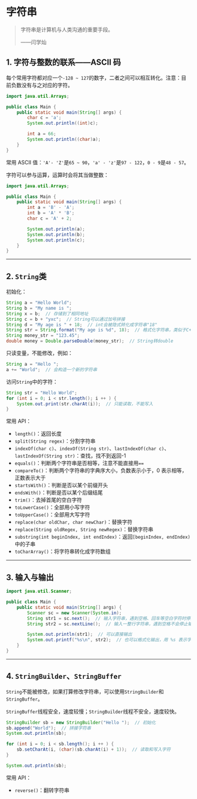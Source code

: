 # 字符串

> 字符串是计算机与人类沟通的重要手段。
>
> ——闫学灿

## 1. 字符与整数的联系——ASCII 码

每个常用字符都对应一个`-128 ~ 127`的数字，二者之间可以相互转化。注意：目前负数没有与之对应的字符。

```java linenums="1"
import java.util.Arrays;

public class Main {
    public static void main(String[] args) {
        char c = 'a';
        System.out.println((int)c);

        int a = 66;
        System.out.println((char)a);
    }
}
```

常用 ASCII 值：`'A'- 'Z'`是`65 ~ 90`，`'a' - 'z'`是`97 - 122`，`0 - 9`是`48 - 57`。

字符可以参与运算，运算时会将其当做整数：

```java linenums="1"
import java.util.Arrays;

public class Main {
    public static void main(String[] args) {
        int a = 'B' - 'A';
        int b = 'A' * 'B';
        char c = 'A' + 2;

        System.out.println(a);
        System.out.println(b);
        System.out.println(c);
    }
}
```

---

## 2. `String`类

初始化：

```java linenums="1"
String a = "Hello World";
String b = "My name is ";
String x = b;  // 存储到了相同地址
String c = b + "yxc";  // String可以通过加号拼接
String d = "My age is " + 18;  // int会被隐式转化成字符串"18"
String str = String.format("My age is %d", 18);  // 格式化字符串，类似于C++中的sprintf
String money_str = "123.45";
double money = Double.parseDouble(money_str);  // String转double
```

只读变量，不能修改，例如：

```java linenums="1"
String a = "Hello ";
a += "World";  // 会构造一个新的字符串
```

访问`String`中的字符：

```java linenums="1"
String str = "Hello World";
for (int i = 0; i < str.length(); i ++ ) {
    System.out.print(str.charAt(i));  // 只能读取，不能写入
}
```

常用 API：

- `length()`：返回长度
- `split(String regex)`：分割字符串
- `indexOf(char c)`、`indexOf(String str)`、`lastIndexOf(char c)`、`lastIndexOf(String str)`：查找，找不到返回-1
- `equals()`：判断两个字符串是否相等，注意不能直接用`==`
- `compareTo()`：判断两个字符串的字典序大小，负数表示小于，0 表示相等，正数表示大于
- `startsWith()`：判断是否以某个前缀开头
- `endsWith()`：判断是否以某个后缀结尾
- `trim()`：去掉首尾的空白字符
- `toLowerCase()`：全部用小写字符
- `toUpperCase()`：全部用大写字符
- `replace(char oldChar, char newChar)`：替换字符
- `replace(String oldRegex, String newRegex)`：替换字符串
- `substring(int beginIndex, int endIndex)`：返回`[beginIndex, endIndex)`中的子串
- `toCharArray()`：将字符串转化成字符数组

---

## 3. 输入与输出

```java linenums="1"
import java.util.Scanner;

public class Main {
    public static void main(String[] args) {
        Scanner sc = new Scanner(System.in);
        String str1 = sc.next();  // 输入字符串，遇到空格、回车等空白字符时停止输入
        String str2 = sc.nextLine();  // 输入一整行字符串，遇到空格不会停止输入，遇到回车才会停止

        System.out.println(str1);  // 可以直接输出
        System.out.printf("%s\n", str2);  // 也可以格式化输出，用 %s 表示字符串
    }
}
```

---

## 4. `StringBuilder`、`StringBuffer`

`String`不能被修改，如果打算修改字符串，可以使用`StringBuilder`和`StringBuffer`。

`StringBuffer`线程安全，速度较慢；`StringBuilder`线程不安全，速度较快。

```java linenums="1"
StringBuilder sb = new StringBuilder("Hello ");  // 初始化
sb.append("World");  // 拼接字符串
System.out.println(sb);

for (int i = 0; i < sb.length(); i ++ ) {
    sb.setCharAt(i, (char)(sb.charAt(i) + 1));  // 读取和写入字符
}

System.out.println(sb);
```

常用 API：

- `reverse()`：翻转字符串
